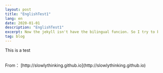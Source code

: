 ```yaml
---
layout: post
title: "EnglishTest1"
lang: en
date: 2020-01-01
description: "EnglishTest1"
excerpt: Now the jekyll isn't have the bilingual funcion. So I try to build a bilingual function
tag: blog
---
```


<script type="text/x-mathjax-config">
  MathJax.Hub.Config({
    tex2jax: {
      inlineMath: [ ['$','$'], ["\\(","\\)"] ],
      processEscapes: true
    }
  });
</script>
<script src="https://cdn.mathjax.org/mathjax/latest/MathJax.js?config=TeX-AMS-MML_HTMLorMML" type="text/javascript"></script>

This is a test



<br>
From： [http://slowlythinking.github.io](http://slowlythinking.github.io)
